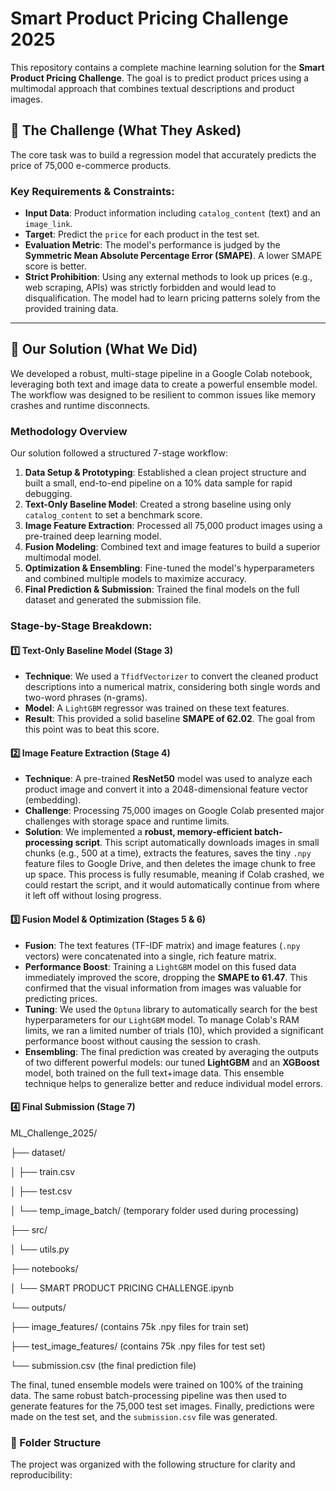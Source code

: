 # Smart Product Pricing Challenge 2025

This repository contains a complete machine learning solution for the **Smart Product Pricing Challenge**. The goal is to predict product prices using a multimodal approach that combines textual descriptions and product images.

## 🎯 The Challenge (What They Asked)

The core task was to build a regression model that accurately predicts the price of 75,000 e-commerce products.

### Key Requirements & Constraints:

* **Input Data**: Product information including `catalog_content` (text) and an `image_link`.
* **Target**: Predict the `price` for each product in the test set.
* **Evaluation Metric**: The model's performance is judged by the **Symmetric Mean Absolute Percentage Error (SMAPE)**. A lower SMAPE score is better.
* **Strict Prohibition**: Using any external methods to look up prices (e.g., web scraping, APIs) was strictly forbidden and would lead to disqualification. The model had to learn pricing patterns solely from the provided training data.

---

## 🚀 Our Solution (What We Did)

We developed a robust, multi-stage pipeline in a Google Colab notebook, leveraging both text and image data to create a powerful ensemble model. The workflow was designed to be resilient to common issues like memory crashes and runtime disconnects.

### Methodology Overview

Our solution followed a structured 7-stage workflow:

1.  **Data Setup & Prototyping**: Established a clean project structure and built a small, end-to-end pipeline on a 10% data sample for rapid debugging.
2.  **Text-Only Baseline Model**: Created a strong baseline using only `catalog_content` to set a benchmark score.
3.  **Image Feature Extraction**: Processed all 75,000 product images using a pre-trained deep learning model.
4.  **Fusion Modeling**: Combined text and image features to build a superior multimodal model.
5.  **Optimization & Ensembling**: Fine-tuned the model's hyperparameters and combined multiple models to maximize accuracy.
6.  **Final Prediction & Submission**: Trained the final models on the full dataset and generated the submission file.

### Stage-by-Stage Breakdown:

#### 1️⃣ **Text-Only Baseline Model (Stage 3)**

* **Technique**: We used a `TfidfVectorizer` to convert the cleaned product descriptions into a numerical matrix, considering both single words and two-word phrases (n-grams).
* **Model**: A `LightGBM` regressor was trained on these text features.
* **Result**: This provided a solid baseline **SMAPE of 62.02**. The goal from this point was to beat this score.

#### 2️⃣ **Image Feature Extraction (Stage 4)**

* **Technique**: A pre-trained **ResNet50** model was used to analyze each product image and convert it into a 2048-dimensional feature vector (embedding).
* **Challenge**: Processing 75,000 images on Google Colab presented major challenges with storage space and runtime limits.
* **Solution**: We implemented a **robust, memory-efficient batch-processing script**. This script automatically downloads images in small chunks (e.g., 500 at a time), extracts the features, saves the tiny `.npy` feature files to Google Drive, and then deletes the image chunk to free up space. This process is fully resumable, meaning if Colab crashed, we could restart the script, and it would automatically continue from where it left off without losing progress.

#### 3️⃣ **Fusion Model & Optimization (Stages 5 & 6)**

* **Fusion**: The text features (TF-IDF matrix) and image features (`.npy` vectors) were concatenated into a single, rich feature matrix.
* **Performance Boost**: Training a `LightGBM` model on this fused data immediately improved the score, dropping the **SMAPE to 61.47**. This confirmed that the visual information from images was valuable for predicting prices.
* **Tuning**: We used the `Optuna` library to automatically search for the best hyperparameters for our `LightGBM` model. To manage Colab's RAM limits, we ran a limited number of trials (10), which provided a significant performance boost without causing the session to crash.
* **Ensembling**: The final prediction was created by averaging the outputs of two different powerful models: our tuned **LightGBM** and an **XGBoost** model, both trained on the full text+image data. This ensemble technique helps to generalize better and reduce individual model errors.

#### 4️⃣ **Final Submission (Stage 7)**

ML_Challenge_2025/

├── dataset/

│     ├── train.csv

│     ├── test.csv

│     └── temp_image_batch/  (temporary folder used during processing)

├── src/

│     └── utils.py

├── notebooks/

│     └── SMART PRODUCT PRICING CHALLENGE.ipynb

└── outputs/

├── image_features/       (contains 75k .npy files for train set)

├── test_image_features/  (contains 75k .npy files for test set)

└── submission.csv        (the final prediction file)

The final, tuned ensemble models were trained on 100% of the training data. The same robust batch-processing pipeline was then used to generate features for the 75,000 test set images. Finally, predictions were made on the test set, and the `submission.csv` file was generated.

### 📁 Folder Structure

The project was organized with the following structure for clarity and reproducibility:
